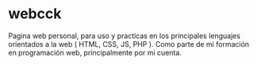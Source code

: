 # webcck

Pagina web personal, para uso y practicas en los principales lenguajes orientados a la web ( HTML, CSS, JS, PHP ).
Como parte de mi formación en programación web, principalmente por mi cuenta.
